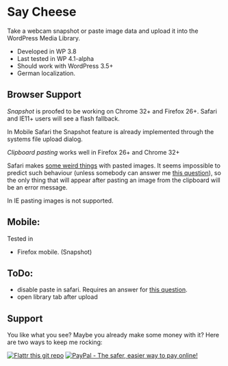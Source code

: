 Say Cheese
==========

Take a webcam snapshot or paste image data and upload it into the WordPress Media Library.


 - Developed in WP 3.8
 - Last tested in WP 4.1-alpha
 - Should work with WordPress 3.5+
 - German localization.

Browser Support
---------------
*Snapshot* is proofed to be working on Chrome 32+ and Firefox 26+. 
Safari and IE11+ users will see a flash fallback.

In Mobile Safari the Snapshot feature is already implemented through the systems file upload dialog. 

*Clipboard pasting* works well in Firefox 26+ and Chrome 32+ 

Safari makes [some weird things](https://bugs.webkit.org/show_bug.cgi?id=49141) with 
pasted images. It seems impossible to predict such behaviour (unless somebody can answer me
[this question](http://stackoverflow.com/questions/21366465/is-there-a-way-to-detect-webkit-fake-url-browser-behavior)), 
so the only thing that will appear after pasting an image from the clipboard will be an error message.


In IE pasting images is not supported.


Mobile:
-------
Tested in 
 - Firefox mobile. (Snapshot)


ToDo:
-----
 - disable paste in safari. Requires an answer for [this question](http://stackoverflow.com/questions/21366465/is-there-a-way-to-detect-webkit-fake-url-browser-behavior).
 - open library tab after upload


Support
-------
You like what you see? Maybe you already make some money with it? 
Here are two ways to keep me rocking:

[![Flattr this git repo](http://api.flattr.com/button/flattr-badge-large.png)](https://flattr.com/submit/auto?user_id=joern.lund&url=https://github.com/mcguffin/say-cheese&title=Say%20Cheese&language=php&tags=github&category=software)
<a href="https://www.paypal.com/cgi-bin/webscr?cmd=_s-xclick&hosted_button_id=F8NKC6TCASUXE"><img src="https://www.paypalobjects.com/en_US/i/btn/btn_donate_SM.gif" border="0" name="submit" alt="PayPal - The safer, easier way to pay online!" /></a>
